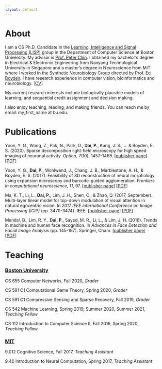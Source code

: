 ```yaml
---
layout: default
---
```


# About 

I am a CS Ph.D. Candidate in the [Learning, Intelligence and Signal Processing (LISP)](http://cs-people.bu.edu/spchin/) group in the Department of Computer Science at Boston University. My advisor is [Prof. Peter Chin](https://www.cs.bu.edu/faculty/spchin/Welcome.html). I obtained my bachelor’s degree in Electrical & Electronic Engineering from Nanyang Technological University in Singapore and a master’s degree in Neuroscience from MIT where I worked in the [Synthetic Neurobiology Group](http://syntheticneurobiology.org/) directed by [Prof. Ed Boyden](http://syntheticneurobiology.org/people/display/71/11). I have research experience in computer vision, bioinformatics and neurobiology. [[CV]](peilundai_cv.pdf)

My current research interests include biologically plausible models of learning, and sequential credit assignment and decision making.

I also enjoy teaching, reading, and making friends. You can reach me by email: my_first_name at bu.edu. 

# Publications

Yoon, Y. G., Wang, Z., Pak, N., Park, D., **Dai, P.**, Kang, J. S., ... & Boyden, E. S. (2020). Sparse decomposition light-field microscopy for high speed imaging of neuronal activity. *Optica*, *7*(10), 1457-1468. [[publisher page]](https://www.osapublishing.org/optica/fulltext.cfm?uri=optica-7-10-1457&id=441774) [[PDF]](https://www.osapublishing.org/DirectPDFAccess/E899F619-BC51-60D9-E9867190B3E30813_441774/optica-7-10-1457.pdf?da=1&id=441774&seq=0&mobile=no)

Yoon, Y. G., **Dai, P.**, Wohlwend, J., Chang, J. B., Marblestone, A. H., & Boyden, E. S. (2017). Feasibility of 3D reconstruction of neural morphology using expansion microscopy and barcode-guided agglomeration. *Frontiers in computational neuroscience*, *11*, 97. [[publisher page](https://www.frontiersin.org/articles/10.3389/fncom.2017.00097/full)] [[PDF](https://www.frontiersin.org/articles/10.3389/fncom.2017.00097/pdf)]

Ma, K. T., Li, L., **Dai, P.**, Lim, J. H., Shen, C., & Zhao, Q. (2017, September). Multi-layer linear model for top-down modulation of visual attention in natural egocentric vision. In *2017 IEEE International Conference on Image Processing (ICIP)* (pp. 3470-3474). IEEE. [[publisher page](https://ieeexplore.ieee.org/document/8296927)] [[PDF](./papers/ma2017.pdf)]

Mandal, B., Lim, R. Y., **Dai, P.**, Sayed, M. R., Li, L., & Lim, J. H. (2016). Trends in machine and human face recognition. In *Advances in Face Detection and Facial Image Analysis* (pp. 145-187). Springer, Cham. [[publisher page](https://link.springer.com/chapter/10.1007/978-3-319-25958-1_7)] [[PDF](./papers/Mandal2016_Chapter_TrendsInMachineAndHumanFaceRec.pdf)]

# Teaching

### <u>Boston University</u>

CS 655 Computer Networks, Fall 2020, *Grader*

CS 591 C1 Computational Game Theory, Spring 2020, *Grader*

CS 591 C1 Compressive Sensing and Sparse Recovery, Fall 2019, *Grader*

CS 542 Machine Learning, Spring 2019, Summer 2020, Summer 2021, *Teaching Fellow*

CS 112 Introduction to Computer Science II, Fall 2019, Spring 2020, *Teaching Fellow*

### <u>MIT</u>

9.012 Cognitive Science, Fall 2017, *Teaching Assistant*

9.40 Introduction to Neural Computation, Spring 2017, *Teaching Assistant*
